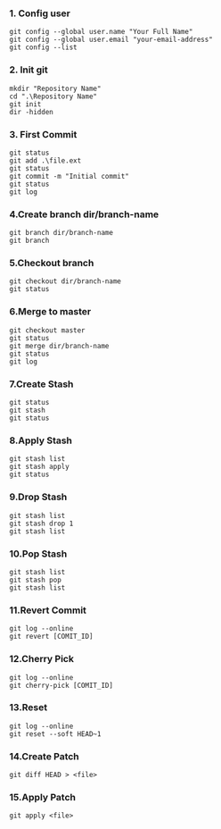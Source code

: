 ### 1. Config user
``` 
git config --global user.name "Your Full Name"
git config --global user.email "your-email-address"
git config --list
```

### 2. Init git
```
mkdir "Repository Name"
cd ".\Repository Name"
git init
dir -hidden
```

### 3. First Commit  
```
git status
git add .\file.ext
git status
git commit -m "Initial commit"
git status
git log
```

### 4.Create branch dir/branch-name
```
git branch dir/branch-name
git branch
```

### 5.Checkout branch
```
git checkout dir/branch-name
git status
```

### 6.Merge to master
```
git checkout master
git status
git merge dir/branch-name
git status
git log
```

### 7.Create Stash
```
git status
git stash
git status
```

### 8.Apply Stash
```
git stash list
git stash apply 
git status
```

### 9.Drop Stash
```
git stash list
git stash drop 1
git stash list
```

### 10.Pop Stash
```
git stash list
git stash pop
git stash list
```
### 11.Revert Commit
 ```
 git log --online
 git revert [COMIT_ID]
 ```

### 12.Cherry Pick
```
git log --online
git cherry-pick [COMIT_ID]
```

### 13.Reset
```
git log --online
git reset --soft HEAD~1
```

### 14.Create Patch
```
git diff HEAD > <file>
```

### 15.Apply Patch
```
git apply <file>
```